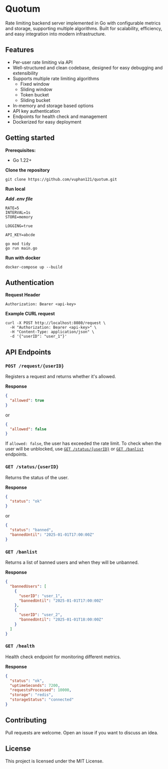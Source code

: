 # Quotum
Rate limiting backend server implemented in Go with configurable metrics and storage, supporting multiple algorithms. Built for scalability, efficiency, and easy integration into modern infrastructure.

## Features
- Per-user rate limiting via API
- Well-structured and clean codebase, designed for easy debugging and extensibility
- Supports multiple rate limiting algorithms
  - Fixed window
  - Sliding window
  - Token bucket
  - Sliding bucket
- In-memory and storage based options
- API key authentication
- Endpoints for health check and management
- Dockerized for easy deployment

## Getting started
**Prerequisites:**
- Go 1.22+

**Clone the repository**
```text
git clone https://github.com/vuphan121/quotum.git
```

**Run local**

***Add .env file***
```text
RATE=5
INTERVAL=1s
STORE=memory

LOGGING=true

API_KEY=abcde
```
```text
go mod tidy
go run main.go
```

**Run with docker**
```text
docker-compose up --build
```

## Authentication
**Request Header**
```text
Authorization: Bearer <api-key>
```
**Example CURL request**
```text
curl -X POST http://localhost:8080/request \
  -H "Authorization: Bearer <api-key>" \
  -H "Content-Type: application/json" \
  -d '{"userID": "user_1"}'
```


## API Endpoints

### `POST /request/{userID}`
Registers a request and returns whether it's allowed.

**Response**
```json
{
  "allowed": true
} 
```
or
```json
{
  "allowed": false
} 
```

If `allowed: false`, the user has exceeded the rate limit. To check when the user will be unblocked, use [`GET /status/{userID}`](#2-get-statususerid) or [`GET /banlist`](#3-get-banlist) endpoints.

### `GET /status/{userID}`
Returns the status of the user.

**Response**
```json
{
  "status": "ok"
} 
```
or 
```json
{
  "status": "banned",
  "bannedUntil": "2025-01-01T17:00:00Z"
} 
```

### `GET /banlist`
Returns a list of banned users and when they will be unbanned.

**Response**
```json
{
  "bannedUsers": [
    {
      "userID": "user_1",
      "bannedUntil": "2025-01-01T17:00:00Z"
    },
    {
      "userID": "user_2",
      "bannedUntil": "2025-01-01T18:00:00Z"
    }
  ]
}
```

### `GET /health`
Health check endpoint for monitoring different metrics.

**Response**
```json
{
  "status": "ok",
  "uptimeSeconds": 7200,
  "requestsProcessed": 10000,
  "storage": "redis",
  "storageStatus": "connected"
}
```



## Contributing
Pull requests are welcome. Open an issue if you want to discuss an idea.

## License
This project is licensed under the MIT License.


